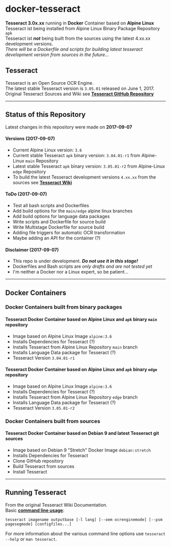 # **docker-tesseract**

**Tesseract 3.0x.xx** running in **Docker** Container based on **Alpine Linux**  
Tesseract ist being installed from Alpine Linux Binary Package Repository `apk`   
Tesseract ist ___not___ being built from the sources using the latest 4.xx.xx development versions.  
_There will be a Dockerfile and scripts for building latest tesseract development version from sources in the future..._

## Tesseract
Tesseract is an Open Source OCR Engine.  
The latest stable Tesseract version is `3.05.01`  released on June 1, 2017.  
Original Tesseract Sources and Wiki see **[Tesseract GitHub Repository](https://github.com/tesseract-ocr/tesseract/)**

_____
## Status of this Repository
Latest changes in this repository were made on **2017-09-07**
#### Versions (2017-09-07)
- Current Alpine Linux version: `3.6`
- Current stable Tesseract `apk` binary version: `3.04.01-r1` from Alpine-Linux `main` Repository
- Latest stable Tesseract `apk` binary version: `3.05.01-r2` from Alpine-Linux `edge` Repository   
- To build the latest Tesseract development versions `4.xx.xx` from the sources see **[Tesseract Wiki](https://github.com/tesseract-ocr/tesseract/wiki)**

#### ToDo (2017-09-07)  
- Test all bash scripts and Dockerfiles
- Add build options for the `main/edge` alpine linux branches
- Add build options for language data packages
- Write scripts and Dockerfile for source build
- Write Multistage Dockerfile for source build
- Adding file triggers for automatic OCR transformation
- Maybe adding an API for the container (?)

#### Disclaimer (2017-09-07)  
- This repo is under development. ___Do not use it in this stage!___
- Dockerfiles and Bash scripts are _only drafts and are not tested yet_  
- I'm neither a Docker nor a Linux expert, so be patient...  

_____
## Docker Containers  
### Docker Containers built from binary packages
#### Tesseract Docker Container based on Alpine Linux and `apk` binary `main` repository
- Image based on Alpine Linux Image `alpine:3.6`
- Installs Dependencies for Tesseract (?)
- Installs Tesseract from Alpine Linux Repository `main` branch
- Installs Language Data package for Tesseract (?)
- Tesseract Version `3.04.01-r1`

#### Tesseract Docker Container based on Alpine Linux and `apk` binary `edge` repository
- Image based on Alpine Linux Image `alpine:3.6`
- Installs Dependencies for Tesseract (?)
- Installs Tesseract from Alpine Linux Repository `edge` branch
- Installs Language Data package for Tesseract (?)
- Tesseract Version `3.05.01-r2`

### Docker Containers built from sources
#### Tesseract Docker Container based on Debian 9 and latest Tesseract git sources
- Image based on Debian 9 "Stretch" Docker Image `debian:stretch`
- Installs Dependencies for Tesseract
- Clone GitHub repository
- Build Tesseract from sources
- Install Tesseract

_____
## Running Tesseract
From the original Tesseract Wiki Documentation.  
Basic **[command line usage](https://github.com/tesseract-ocr/tesseract/wiki/Command-Line-Usage)**:  

    tesseract imagename outputbase [-l lang] [--oem ocrenginemode] [--psm pagesegmode] [configfiles...]

  For more information about the various command line options use `tesseract --help` or `man tesseract`.

